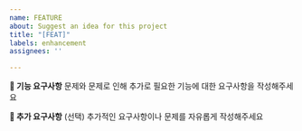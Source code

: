 ```yaml
---
name: FEATURE
about: Suggest an idea for this project
title: "[FEAT]"
labels: enhancement
assignees: ''

---
```


**📌 기능 요구사항**
문제와 문제로 인해 추가로 필요한 기능에 대한 요구사항을 작성해주세요

**📌 추가 요구사항**
(선택) 추가적인 요구사항이나 문제를 자유롭게 작성해주세요
